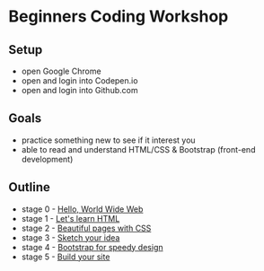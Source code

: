 # Beginners Coding Workshop

## Setup
- open Google Chrome
- open and login into Codepen.io
- open and login into Github.com

## Goals
* practice something new to see if it interest you
* able to read and understand HTML/CSS & Bootstrap (front-end development)

## Outline
* stage 0 - [Hello, World Wide Web](stage-0.md)
* stage 1 - [Let's learn HTML](stage-1.md)
* stage 2 - [Beautiful pages with CSS](stage-2.md)
* stage 3 - [Sketch your idea](stage-3.md)
* stage 4 - [Bootstrap for speedy design](stage-4.md)
* stage 5 - [Build your site](stage-5.md)
